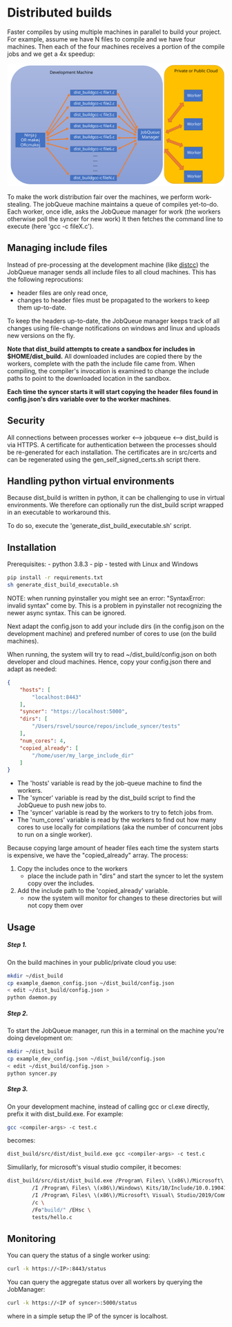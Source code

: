 # Distributed builds

Faster compiles by using multiple machines in parallel to build your project.
For example, assume we have N files to compile and we have four machines.
Then each of the four machines receives a portion of the compile jobs and we get a 4x speedup:

<img src="docs/comm.svg" width="700">

To make the work distribution fair over the machines, we perform work-stealing.
The jobQueue machine maintains a queue of compiles yet-to-do.
Each worker, once idle, asks the JobQueue manager for work (the workers otherwise poll the syncer for new work)
It then fetches the command line to execute (here 'gcc -c fileX.c').


## Managing include files

Instead of pre-processing at the development machine (like [distcc](https://github.com/distcc/distcc)) the JobQueue manager sends all include files to all cloud machines.
This has the following reprocutions:
- header files are only read once,
- changes to header files must be propagated to the workers to keep them up-to-date.

To keep the headers up-to-date, the JobQueue manager keeps track of all changes using file-change notifications on windows and linux and uploads new versions on the fly.

**Note that dist_build attempts to create a sandbox for includes in $HOME/dist_build.**
All downloaded includes are copied there by the workers, complete with the path the include file came from.
When compiling, the compiler's invocation is examined to change the include paths to point to the downloaded location in the sandbox.

**Each time the syncer starts it will start copying the header files found in config.json's dirs variable over to the worker machines**.



## Security

All connections between processes worker <--> jobqueue <--> dist_build is via HTTPS.
A certificate for authentication between the processes should be re-generated for each installation.
The certificates are in src/certs and can be regenerated using the gen_self_signed_certs.sh script there.


## Handling python virtual environments

Because dist_build is written in python, it can be challenging to use in virtual environments.
We therefore can optionally run the dist_build script wrapped in an executable to workaround this.

To do so, execute the 'generate_dist_build_executable.sh' script.

## Installation

Prerequisites: 
    - python 3.8.3
    - pip
    - tested with Linux and Windows

```bash
pip install -r requirements.txt 
sh generate_dist_build_executable.sh
```

NOTE: when running pyinstaller you might see an error: "SyntaxError: invalid syntax" come by. This is a problem in pyinstaller not recognizing the newer async syntax. This can be ignored.

Next adapt the config.json to add your include dirs (in the config.json on the development machine) and prefered number of cores to use (on the build machines).


When running, the system will try to read ~/dist_build/config.json on both developer and cloud machines.
Hence, copy your config.json there and adapt as needed:

```json
{
    "hosts": [              
        "localhost:8443"
    ],
    "syncer": "https://localhost:5000",
    "dirs": [
        "/Users/rsvel/source/repos/include_syncer/tests"
    ],
    "num_cores": 4,
    "copied_already": [
        "/home/user/my_large_include_dir"
    ]
}
```

- The 'hosts' variable is read by the job-queue machine to find the workers.
- The 'syncer' variable is read by the dist_build script to find the JobQueue to push new jobs to.
- The 'syncer' variable is read by the workers to try to fetch jobs from.
- The 'num_cores' variable is read by the workers to find out how many cores to use locally for compilations (aka the number of concurrent jobs to run on a single worker).

Because copying large amount of header files each time the system starts is expensive, we have the "copied_already" array.
The process:
1) Copy the includes once to the workers
     - place the include path in "dirs" and start the syncer to let the system copy over the includes.
2) Add the include path to the 'copied_already' variable.
     - now the system will monitor for changes to these directories but will not copy them over



## Usage

##### Step 1.

On the build machines in your public/private cloud you use:

```bash
mkdir ~/dist_build
cp example_daemon_config.json ~/dist_build/config.json
< edit ~/dist_build/config.json >
python daemon.py 
```

##### Step 2.

To start the JobQueue manager, run this in a terminal on the machine you're doing development on:

```bash
mkdir ~/dist_build
cp example_dev_config.json ~/dist_build/config.json
< edit ~/dist_build/config.json >
python syncer.py
```

##### Step 3.

On your development machine, instead of calling gcc or cl.exe directly, prefix it with dist_build.exe.
For example:
```bash
gcc <compiler-args> -c test.c
```
becomes:
```bash
dist_build/src/dist/dist_build.exe gcc <compiler-args> -c test.c
```

Simulilarly, for microsoft's visual studio compiler, it becomes:

```bash
dist_build/src/dist/dist_build.exe /Program\ Files\ \(x86\)/Microsoft\ Visual\ Studio/2019/Community/VC/Tools/MSVC/14.29.30037/bin/Hostx64/x64/cl.exe \
        /I /Program\ Files\ \(x86\)/Windows\ Kits/10/Include/10.0.19041.0/ucrt \
        /I /Program\ Files\ \(x86\)/Microsoft\ Visual\ Studio/2019/Community/VC/Tools/MSVC/14.29.30037/include \
        /c \
        /Fo"build/" /EHsc \
        tests/hello.c
```



## Monitoring

You can query the status of a single worker using:

```bash
curl -k https://<IP>:8443/status
```

You can query the aggregate status over all workers by querying the JobManager:

```bash
curl -k https://<IP of syncer>:5000/status
```
where in a simple setup the IP of the syncer is localhost.
